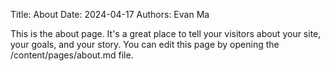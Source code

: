 Title: About
Date: 2024-04-17
Authors: Evan Ma


This is the about page. It's a great place to tell your visitors about your site, your goals, and your story. You can edit this page by opening the /content/pages/about.md file.